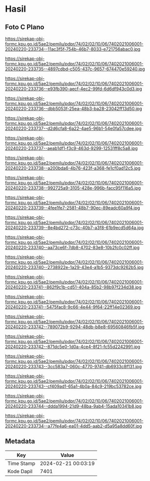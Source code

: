 # Hasil

## Foto C Plano

https://sirekap-obj-formc.kpu.go.id/5ae2/pemilu/pdpr/74/02/02/10/06/7402021006001-20240220-233734--11ac3f5f-754b-46b7-8033-e721756abac0.jpg

https://sirekap-obj-formc.kpu.go.id/5ae2/pemilu/pdpr/74/02/02/10/06/7402021006001-20240220-233735--4897cdbd-c505-437c-9657-674470e59240.jpg

https://sirekap-obj-formc.kpu.go.id/5ae2/pemilu/pdpr/74/02/02/10/06/7402021006001-20240220-233736--e93fb390-aecf-4ec2-99fd-6d6df943c0d3.jpg

https://sirekap-obj-formc.kpu.go.id/5ae2/pemilu/pdpr/74/02/02/10/06/7402021006001-20240220-233736--dbb5053f-25ea-48b3-ba28-23042ff13d50.jpg

https://sirekap-obj-formc.kpu.go.id/5ae2/pemilu/pdpr/74/02/02/10/06/7402021006001-20240220-233737--d2d6cfa8-6a22-4ae5-96b1-54e0fa57cdee.jpg

https://sirekap-obj-formc.kpu.go.id/5ae2/pemilu/pdpr/74/02/02/10/06/7402021006001-20240220-233737--aeab1df1-f3c9-463d-9299-12531ff8c5a8.jpg

https://sirekap-obj-formc.kpu.go.id/5ae2/pemilu/pdpr/74/02/02/10/06/7402021006001-20240220-233738--a200bda6-4b76-423f-a368-fe1cf0ad12c5.jpg

https://sirekap-obj-formc.kpu.go.id/5ae2/pemilu/pdpr/74/02/02/10/06/7402021006001-20240220-233738--992725a9-3105-428e-996b-facc95f116a5.jpg

https://sirekap-obj-formc.kpu.go.id/5ae2/pemilu/pdpr/74/02/02/10/06/7402021006001-20240220-233739--4fee1fe7-2581-48b7-90ec-89eadc60a9f4.jpg

https://sirekap-obj-formc.kpu.go.id/5ae2/pemilu/pdpr/74/02/02/10/06/7402021006001-20240220-233739--8e4bd272-c73c-40b7-a3f8-61b9ecd5d64a.jpg

https://sirekap-obj-formc.kpu.go.id/5ae2/pemilu/pdpr/74/02/02/10/06/7402021006001-20240220-233740--aa73ce6f-7db8-4702-83e8-10b2fc0c02ff.jpg

https://sirekap-obj-formc.kpu.go.id/5ae2/pemilu/pdpr/74/02/02/10/06/7402021006001-20240220-233740--2738922e-1a29-43e4-a1b5-9373dc9262b5.jpg

https://sirekap-obj-formc.kpu.go.id/5ae2/pemilu/pdpr/74/02/02/10/06/7402021006001-20240220-233741--862f9c1b-cd51-404a-85b2-98b97f234d38.jpg

https://sirekap-obj-formc.kpu.go.id/5ae2/pemilu/pdpr/74/02/02/10/06/7402021006001-20240220-233741--5475fac8-9c66-4e44-9f64-22ff14e02369.jpg

https://sirekap-obj-formc.kpu.go.id/5ae2/pemilu/pdpr/74/02/02/10/06/7402021006001-20240220-233742--789072b9-9294-48db-b8e8-69560846fb5f.jpg

https://sirekap-obj-formc.kpu.go.id/5ae2/pemilu/pdpr/74/02/02/10/06/7402021006001-20240220-233742--871dc5e0-1d0a-4ce4-8f21-fc55d2242991.jpg

https://sirekap-obj-formc.kpu.go.id/5ae2/pemilu/pdpr/74/02/02/10/06/7402021006001-20240220-233743--3cc583a7-060c-4770-9741-db6933c8f131.jpg

https://sirekap-obj-formc.kpu.go.id/5ae2/pemilu/pdpr/74/02/02/10/06/7402021006001-20240220-233743--cf409ad1-65a1-4b0a-84c9-219bc53782ce.jpg

https://sirekap-obj-formc.kpu.go.id/5ae2/pemilu/pdpr/74/02/02/10/06/7402021006001-20240220-233744--ddda1994-21d9-48ba-9ab4-15ada10341b8.jpg

https://sirekap-obj-formc.kpu.go.id/5ae2/pemilu/pdpr/74/02/02/10/06/7402021006001-20240220-233734--a77fe4a6-ea01-4dd5-aab2-d5a95a8dd60f.jpg


## Metadata

| Key        | Value               |
| ---------- | ------------------- |
| Time Stamp | 2024-02-21 00:03:19 |
| Kode Dapil | 7401                |



